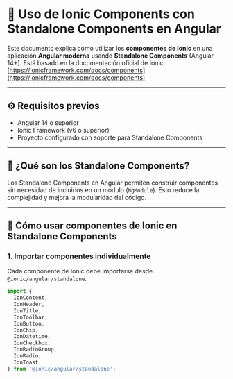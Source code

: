 # 📱 Uso de Ionic Components con Standalone Components en Angular

Este documento explica cómo utilizar los **componentes de Ionic** en una aplicación **Angular moderna** usando **Standalone Components** (Angular 14+). Está basado en la documentación oficial de Ionic: [https://ionicframework.com/docs/components](https://ionicframework.com/docs/components)

---

## ⚙️ Requisitos previos

- Angular 14 o superior
- Ionic Framework (v6 o superior)
- Proyecto configurado con soporte para Standalone Components

---

## 🧩 ¿Qué son los Standalone Components?

Los Standalone Components en Angular permiten construir componentes sin necesidad de incluirlos en un módulo (`NgModule`). Esto reduce la complejidad y mejora la modularidad del código.

---

## 🚀 Cómo usar componentes de Ionic en Standalone Components

### 1. Importar componentes individualmente

Cada componente de Ionic debe importarse desde `@ionic/angular/standalone`.

```ts
import {
  IonContent,
  IonHeader,
  IonTitle,
  IonToolbar,
  IonButton,
  IonChip,
  IonDatetime,
  IonCheckbox,
  IonRadioGroup,
  IonRadio,
  IonToast
} from '@ionic/angular/standalone';
